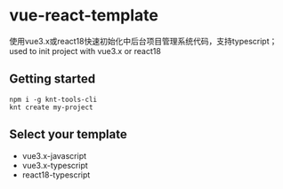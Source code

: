 # vue-react-template
使用vue3.x或react18快速初始化中后台项目管理系统代码，支持typescript；used to init project with vue3.x or react18

## Getting started

```
npm i -g knt-tools-cli
knt create my-project
```

## Select your template

- vue3.x-javascript
- vue3.x-typescript
- react18-typescript
